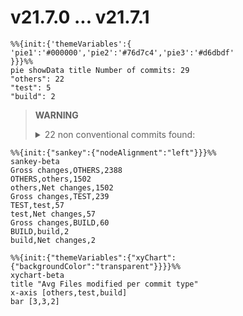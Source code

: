 # v21.7.0 ... v21.7.1
``` mermaid
%%{init:{'themeVariables':{
'pie1':'#000000','pie2':'#76d7c4','pie3':'#d6dbdf'
}}}%%
pie showData title Number of commits: 29
"others": 22
"test": 5
"build": 2
```
> **WARNING**
> <details><summary>22 non conventional commits found:</summary><ul>
> <li>2024-03-08, Version 21.7.1 (Current)</li>
> <li>stream: do not defer construction by one microtick</li>
> <li>Revert "test_runner: do not invoke after hook when test is empty"</li>
> <li>Revert "build: workaround for node-core-utils"</li>
> <li>deps: update nghttp2 to 1.60.0</li>
> <li>benchmark: update iterations of benchmark/async_hooks/async-local-</li>
> <li>benchmark: update iterations of benchmark/domain/domain-fn-args.js</li>
> <li>meta: bump github/codeql-action from 3.23.2 to 3.24.6</li>
> <li>meta: bump actions/upload-artifact from 4.3.0 to 4.3.1</li>
> <li>meta: bump codecov/codecov-action from 4.0.1 to 4.1.0</li>
> <li>meta: bump actions/cache from 4.0.0 to 4.0.1</li>
> <li>meta: bump actions/download-artifact from 4.1.1 to 4.1.3</li>
> <li>meta: bump actions/setup-node from 4.0.1 to 4.0.2</li>
> <li>lib: make sure close net server</li>
> <li>Revert "build: fix warning in cares under GN build"</li>
> <li>doc: add policy for distribution</li>
> <li>doc: fix actual result of example is different in events</li>
> <li>doc,module: clarify hook chain execution sequence</li>
> <li>doc: clarify Corepack threat model</li>
> <li>src: fix --disable-single-executable-application</li>
> <li>lib: return directly if udp socket close before lookup</li>
> <li>Working on v21.7.1</li>
> </ul></details>
```mermaid
%%{init:{"sankey":{"nodeAlignment":"left"}}}%%
sankey-beta
Gross changes,OTHERS,2388
OTHERS,others,1502
others,Net changes,1502
Gross changes,TEST,239
TEST,test,57
test,Net changes,57
Gross changes,BUILD,60
BUILD,build,2
build,Net changes,2
```

```mermaid
%%{init:{"themeVariables":{"xyChart":{"backgroundColor":"transparent"}}}}%%
xychart-beta
title "Avg Files modified per commit type"
x-axis [others,test,build]
bar [3,3,2]
```